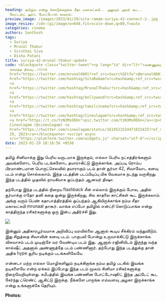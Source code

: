 ```yaml
---
heading: தமிழ்ல என்று கொடுக்கறாங்க சீதா மகாலட்சுமி.. அதுவும் அவர் கூட..
  லேட்டஸ்ட் ஹாட் போட்டோஸ் வைரல்.
preview_image: /images/2023/01/29/sita-ramam-suriya-42-connect-2-.jpg
image_resize: /cdn-cgi/image/w=640,fit=scale-down,q=80,f=auto
categories: cinema
authors: Santhosh
tags:
  - Suriya
  - Mrunal Thakur
  - Siruthai Siva
  - Disha Patani
title: suriya-42-mrunal-thakur-update
code: <blockquote class="twitter-tweet"><p lang="ta" dir="ltr">கண்ணுக்குள்ளே
  கரைந்த நிலவு..🔥😍<a
  href="https://twitter.com/mrunal0801?ref_src=twsrc%5Etfw">@mrunal0801</a> <a
  href="https://twitter.com/hashtag/SitaRamam?src=hash&amp;ref_src=twsrc%5Etfw">#SitaRamam</a>
  <a
  href="https://twitter.com/hashtag/MrunalThakur?src=hash&amp;ref_src=twsrc%5Etfw">#MrunalThakur</a>
  <a
  href="https://twitter.com/hashtag/bollywood?src=hash&amp;ref_src=twsrc%5Etfw">#bollywood</a>
  <a
  href="https://twitter.com/hashtag/tamilcinema?src=hash&amp;ref_src=twsrc%5Etfw">#tamilcinema</a>
  <a
  href="https://twitter.com/hashtag/Cineulagam?src=hash&amp;ref_src=twsrc%5Etfw">#Cineulagam</a>
  <a href="https://t.co/YzN3MsOE6n">pic.twitter.com/YzN3MsOE6n</a></p>&mdash;
  Cineulagam (@cineulagam) <a
  href="https://twitter.com/cineulagam/status/1619523224471015425?ref_src=twsrc%5Etfw">January
  29, 2023</a></blockquote> <script async
  src="https://platform.twitter.com/widgets.js" charset="utf-8"></script>
date: 2023-01-29 18:16:56 +0530
---
```







தமிழ் சினிமாக்கு இது பெரிய வருடமாக இருக்கும், எல்லா பெரிய நட்சத்திரங்களும் அவங்களோட பெரிய படங்களோட தயாராகிட்டு இருக்காங்க. அப்படி ரொம்ப பிரமாண்டமான பொருட்செலவில் தயாராகும் படம் தான் சூர்யா 42,  சிவாவோட கனவு படம் என்று சொல்லலாம். இந்த படத்தின் படப்பிடிப்பு மிக வேகமாக நடந்து வருகிறது. இந்த படத்தில் முதலில் நாயகியாக ஒப்பந்தம் ஆனவர் திஷா.

தற்போது இந்த படத்தில் நிறைய flashback சீன் எல்லாம் இருக்கும் போல, அதில் சூர்யாக்கு எதோ தனி கதை ஒன்று இருக்கிறது, சில காதலை காட்சிகள் கூட இருக்கலாம். அங்கு வரும் பெண் கதாபாத்திரத்தில் ஒப்பந்தம் ஆகியிருக்காங்க நம்ம சீதா மகாலட்சுமி mrunaal தாகூர். வாங்க எப்போ தமிழில் என்ட்ரி கொடுப்பாங்க என்று காத்திருந்த ரசிகர்களுக்கு ஒரு இன்ப அதிர்ச்சி இது.

![](/images/2023/01/29/sita-ramam-suriya-42-connect-1-.jpg)

இன்னும் அதிகாரபூர்வமாக அறிவிப்பு வரவில்லை ஆனால் கூடிய சீக்கிரம் வந்துவிடும். இது சிறுத்தை சிவாவின் கனவு படம். பாகுபலி போன்று உருவாக்கிட்டு இருக்காங்க. விசுவாசம் படம் முடிஞ்சே வர வேண்டிய படம் இது. ஆனால் ரஜினியிடம் இருந்து வந்த கால்ஷீட் அதனால் அண்ணாத்தே படம் பண்ணினார். தற்போது இந்த படத்துக்கு தான் அதிக hype சூரிய நடிக்கும் படங்களிலேயே.

என்னடா மற்ற எல்லா மொழிகளிலும் நடிக்கிறாங்க நம்ம தமிழ் படகில் இவங்க நடிகளையே என்ற ஏக்கம் இப்போது இந்த படம் மூலம் சினிமா ரசிகர்களுக்கு நிறைவேறியுள்ளது. சமீபத்தில் இவங்க பண்ணின போட்டோஷூட் இந்த அப்டேட் கூட சேர்ந்து ட்ரெண்ட் ஆகிட்டு இருக்கு. நீங்களே பாருங்க எவ்வளவு அழகா இருக்காங்க என்று உங்களுக்கே தெரியும். 

**P﻿hotos:**